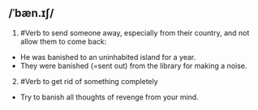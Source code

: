 ## /ˈbæn.ɪʃ/
1. #Verb 
to send someone away, especially from their country, and not allow them to come back:

- He was banished to an uninhabited island for a year.
- They were banished (=sent out) from the library for making a noise.

2. #Verb 
to get rid of something completely

- Try to banish all thoughts of revenge from your mind.